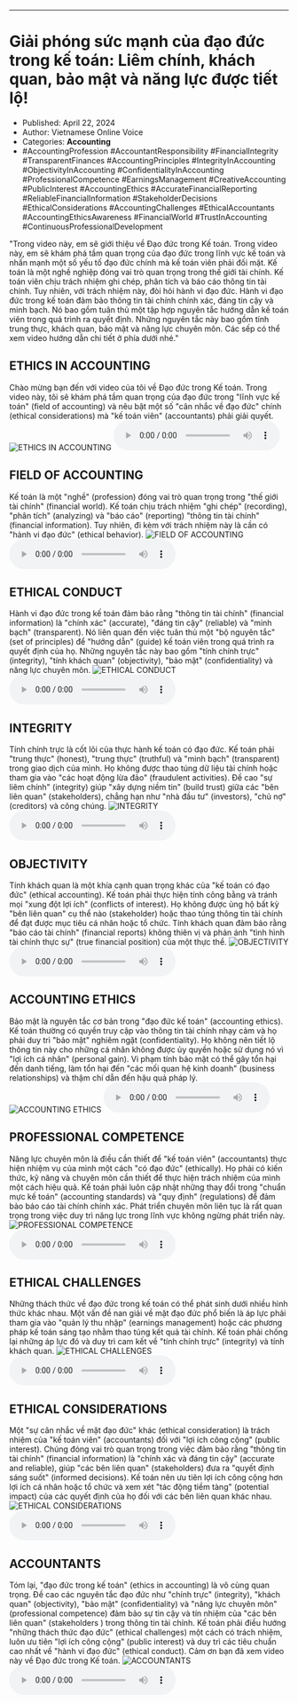 
---

# Giải phóng sức mạnh của đạo đức trong kế toán: Liêm chính, khách quan, bảo mật và năng lực được tiết lộ!

- Published: April 22, 2024
- Author: Vietnamese Online Voice
- Categories: **Accounting**
- #AccountingProfession #AccountantResponsibility #FinancialIntegrity #TransparentFinances #AccountingPrinciples #IntegrityInAccounting #ObjectivityInAccounting #ConfidentialityInAccounting #ProfessionalCompetence #EarningsManagement #CreativeAccounting #PublicInterest #AccountingEthics #AccurateFinancialReporting #ReliableFinancialInformation #StakeholderDecisions #EthicalConsiderations #AccountingChallenges #EthicalAccountants #AccountingEthicsAwareness #FinancialWorld #TrustInAccounting #ContinuousProfessionalDevelopment

"Trong video này, em sẽ giới thiệu về Đạo đức trong Kế toán. Trong video này, em sẽ khám phá tầm quan trọng của đạo đức trong lĩnh vực kế toán và nhấn mạnh một số yếu tố đạo đức chính mà kế toán viên phải đối mặt. Kế toán là một nghề nghiệp đóng vai trò quan trọng trong thế giới tài chính. Kế toán viên chịu trách nhiệm ghi chép, phân tích và báo cáo thông tin tài chính. Tuy nhiên, với trách nhiệm này, đòi hỏi hành vi đạo đức. Hành vi đạo đức trong kế toán đảm bảo thông tin tài chính chính xác, đáng tin cậy và minh bạch. Nó bao gồm tuân thủ một tập hợp nguyên tắc hướng dẫn kế toán viên trong quá trình ra quyết định. Những nguyên tắc này bao gồm tính trung thực, khách quan, bảo mật và năng lực chuyên môn. Các sếp có thể xem video hướng dẫn chi tiết ở phía dưới nhé."


## ETHICS IN ACCOUNTING

Chào mừng bạn đến với video của tôi về Đạo đức trong Kế toán. Trong video này, tôi sẽ khám phá tầm quan trọng của đạo đức trong "lĩnh vực kế toán" (field of accounting) và nêu bật một số "cân nhắc về đạo đức" chính (ethical considerations) mà "kế toán viên" (accountants) phải giải quyết.
![ETHICS IN ACCOUNTING](https://http-archiver-apis-production-80.schnworks.com/storage/images/transitions/2024-04-22/transition--32809368628-Montserrat-Regular-4A148C.jpg)
<audio controls>
    <source src="https://http-archiver-apis-production-80.schnworks.com/storage/audio/file-4917450791.mp3" type="audio/mpeg">
</audio>



## FIELD OF ACCOUNTING

Kế toán là một "nghề" (profession) đóng vai trò quan trọng trong "thế giới tài chính" (financial world). Kế toán chịu trách nhiệm "ghi chép" (recording), "phân tích" (analyzing) và "báo cáo" (reporting) "thông tin tài chính" (financial information). Tuy nhiên, đi kèm với trách nhiệm này là cần có "hành vi đạo đức" (ethical behavior).
![FIELD OF ACCOUNTING](https://http-archiver-apis-production-80.schnworks.com/storage/images/transitions/2024-04-22/transition-9489440728-Montserrat-Medium-283593.jpg)
<audio controls>
    <source src="https://http-archiver-apis-production-80.schnworks.com/storage/audio/file-32867832218.mp3" type="audio/mpeg">
</audio>



## ETHICAL CONDUCT

Hành vi đạo đức trong kế toán đảm bảo rằng "thông tin tài chính" (financial information) là "chính xác" (accurate), "đáng tin cậy" (reliable) và "minh bạch" (transparent). Nó liên quan đến việc tuân thủ một "bộ nguyên tắc" (set of principles) để "hướng dẫn" (guide) kế toán viên trong quá trình ra quyết định của họ. Những nguyên tắc này bao gồm "tính chính trực" (integrity), "tính khách quan" (objectivity), "bảo mật" (confidentiality) và năng lực chuyên môn.
![ETHICAL CONDUCT](https://http-archiver-apis-production-80.schnworks.com/storage/images/transitions/2024-04-22/transition-34441827948-Montserrat-Bold-673AB7.jpg)
<audio controls>
    <source src="https://http-archiver-apis-production-80.schnworks.com/storage/audio/file-1629782573.mp3" type="audio/mpeg">
</audio>



## INTEGRITY

Tính chính trực là cốt lõi của thực hành kế toán có đạo đức. Kế toán phải "trung thực" (honest), "trung thực" (truthful) và "minh bạch" (transparent) trong giao dịch của mình. Họ không được thao túng dữ liệu tài chính hoặc tham gia vào "các hoạt động lừa đảo" (fraudulent activities). Đề cao "sự liêm chính" (integrity) giúp "xây dựng niềm tin" (build trust) giữa các "bên liên quan" (stakeholders), chẳng hạn như "nhà đầu tư" (investors), "chủ nợ" (creditors) và công chúng.
![INTEGRITY](https://http-archiver-apis-production-80.schnworks.com/storage/images/transitions/2024-04-22/transition-2850925001-Montserrat-SemiBold-7B1FA2.jpg)
<audio controls>
    <source src="https://http-archiver-apis-production-80.schnworks.com/storage/audio/file-5556635488.mp3" type="audio/mpeg">
</audio>



## OBJECTIVITY

Tính khách quan là một khía cạnh quan trọng khác của "kế toán có đạo đức" (ethical accounting). Kế toán phải thực hiện tính công bằng và tránh mọi "xung đột lợi ích" (conflicts of interest). Họ không được ủng hộ bất kỳ "bên liên quan" cụ thể nào (stakeholder) hoặc thao túng thông tin tài chính để đạt được mục tiêu cá nhân hoặc tổ chức. Tính khách quan đảm bảo rằng "báo cáo tài chính" (financial reports) không thiên vị và phản ánh "tình hình tài chính thực sự" (true financial position) của một thực thể.
![OBJECTIVITY](https://http-archiver-apis-production-80.schnworks.com/storage/images/transitions/2024-04-22/transition-24680622193-Montserrat-SemiBold-004895.jpg)
<audio controls>
    <source src="https://http-archiver-apis-production-80.schnworks.com/storage/audio/file-14243081563.mp3" type="audio/mpeg">
</audio>



## ACCOUNTING ETHICS

Bảo mật là nguyên tắc cơ bản trong "đạo đức kế toán" (accounting ethics). Kế toán thường có quyền truy cập vào thông tin tài chính nhạy cảm và họ phải duy trì "bảo mật" nghiêm ngặt (confidentiality). Họ không nên tiết lộ thông tin này cho những cá nhân không được ủy quyền hoặc sử dụng nó vì "lợi ích cá nhân" (personal gain). Vi phạm tính bảo mật có thể gây tổn hại đến danh tiếng, làm tổn hại đến "các mối quan hệ kinh doanh" (business relationships) và thậm chí dẫn đến hậu quả pháp lý.
![ACCOUNTING ETHICS](https://http-archiver-apis-production-80.schnworks.com/storage/images/transitions/2024-04-22/transition--548588428-Montserrat-Medium-880E4F.jpg)
<audio controls>
    <source src="https://http-archiver-apis-production-80.schnworks.com/storage/audio/file-63760753995.mp3" type="audio/mpeg">
</audio>



## PROFESSIONAL COMPETENCE

Năng lực chuyên môn là điều cần thiết để "kế toán viên" (accountants) thực hiện nhiệm vụ của mình một cách "có đạo đức" (ethically). Họ phải có kiến ​​thức, kỹ năng và chuyên môn cần thiết để thực hiện trách nhiệm của mình một cách hiệu quả. Kế toán phải luôn cập nhật những thay đổi trong "chuẩn mực kế toán" (accounting standards) và "quy định" (regulations) để đảm bảo báo cáo tài chính chính xác. Phát triển chuyên môn liên tục là rất quan trọng trong việc duy trì năng lực trong lĩnh vực không ngừng phát triển này.
![PROFESSIONAL COMPETENCE](https://http-archiver-apis-production-80.schnworks.com/storage/images/transitions/2024-04-22/transition-4667831067-Montserrat-ExtraBold-1A237E.jpg)
<audio controls>
    <source src="https://http-archiver-apis-production-80.schnworks.com/storage/audio/file-50885702832.mp3" type="audio/mpeg">
</audio>



## ETHICAL CHALLENGES

Những thách thức về đạo đức trong kế toán có thể phát sinh dưới nhiều hình thức khác nhau. Một vấn đề nan giải về mặt đạo đức phổ biến là áp lực phải tham gia vào "quản lý thu nhập" (earnings management) hoặc các phương pháp kế toán sáng tạo nhằm thao túng kết quả tài chính. Kế toán phải chống lại những áp lực đó và duy trì cam kết về "tính chính trực" (integrity) và tính khách quan.
![ETHICAL CHALLENGES](https://http-archiver-apis-production-80.schnworks.com/storage/images/transitions/2024-04-22/transition--1078523551-Montserrat-ExtraBold-512DA8.jpg)
<audio controls>
    <source src="https://http-archiver-apis-production-80.schnworks.com/storage/audio/file-32287845755.mp3" type="audio/mpeg">
</audio>



## ETHICAL CONSIDERATIONS

Một "sự cân nhắc về mặt đạo đức" khác (ethical consideration) là trách nhiệm của "kế toán viên" (accountants) đối với "lợi ích công cộng" (public interest). Chúng đóng vai trò quan trọng trong việc đảm bảo rằng "thông tin tài chính" (financial information) là "chính xác và đáng tin cậy" (accurate and reliable), giúp "các bên liên quan" (stakeholders) đưa ra "quyết định sáng suốt" (informed decisions). Kế toán nên ưu tiên lợi ích công cộng hơn lợi ích cá nhân hoặc tổ chức và xem xét "tác động tiềm tàng" (potential impact) của các quyết định của họ đối với các bên liên quan khác nhau.
![ETHICAL CONSIDERATIONS](https://http-archiver-apis-production-80.schnworks.com/storage/images/transitions/2024-04-22/transition-3192915587-Montserrat-Black-303F9F.jpg)
<audio controls>
    <source src="https://http-archiver-apis-production-80.schnworks.com/storage/audio/file-19073936908.mp3" type="audio/mpeg">
</audio>



## ACCOUNTANTS

Tóm lại, "đạo đức trong kế toán" (ethics in accounting) là vô cùng quan trọng. Đề cao các nguyên tắc đạo đức như "chính trực" (integrity), "khách quan" (objectivity), "bảo mật" (confidentiality) và "năng lực chuyên môn" (professional competence) đảm bảo sự tin cậy và tín nhiệm của "các bên liên quan" (stakeholders ) trong thông tin tài chính. Kế toán phải điều hướng "những thách thức đạo đức" (ethical challenges) một cách có trách nhiệm, luôn ưu tiên "lợi ích công cộng" (public interest) và duy trì các tiêu chuẩn cao nhất về "hành vi đạo đức" (ethical conduct). Cảm ơn bạn đã xem video này về Đạo đức trong Kế toán.
![ACCOUNTANTS](https://http-archiver-apis-production-80.schnworks.com/storage/images/transitions/2024-04-22/transition--20797584732-Montserrat-ExtraBold-004895.jpg)
<audio controls>
    <source src="https://http-archiver-apis-production-80.schnworks.com/storage/audio/file-39628752971.mp3" type="audio/mpeg">
</audio>

